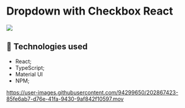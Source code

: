 # Dropdown with Checkbox React 

<img src="https://github.com/leomunizq/dropdown-react/blob/main/src/Captura%20de%20Tela%202022-11-19%20a%CC%80s%2019.55.50.png?raw=true">

## :wrench: Technologies used
* React;
* TypeScript;
* Material UI
* NPM;


https://user-images.githubusercontent.com/94299650/202867423-85fe6ab7-d76e-41fa-9430-9af842f10597.mov

